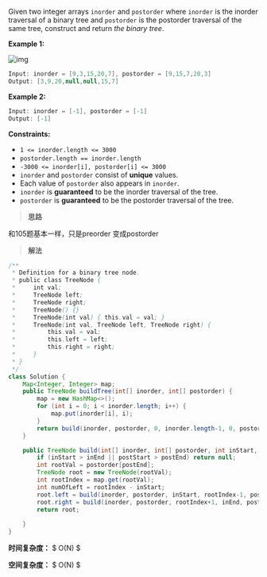 Given two integer arrays `inorder` and `postorder` where `inorder` is the inorder traversal of a binary tree and `postorder` is the postorder traversal of the same tree, construct and return *the binary tree*.

 

**Example 1:**

![img](https://assets.leetcode.com/uploads/2021/02/19/tree.jpg)

```java
Input: inorder = [9,3,15,20,7], postorder = [9,15,7,20,3]
Output: [3,9,20,null,null,15,7]
```

**Example 2:**

```java
Input: inorder = [-1], postorder = [-1]
Output: [-1]
```

 

**Constraints:**

- `1 <= inorder.length <= 3000`
- `postorder.length == inorder.length`
- `-3000 <= inorder[i], postorder[i] <= 3000`
- `inorder` and `postorder` consist of **unique** values.
- Each value of `postorder` also appears in `inorder`.
- `inorder` is **guaranteed** to be the inorder traversal of the tree.
- `postorder` is **guaranteed** to be the postorder traversal of the tree.



> **思路**

和105题基本一样，只是preorder 变成postorder



> **解法**

```java
/**
 * Definition for a binary tree node.
 * public class TreeNode {
 *     int val;
 *     TreeNode left;
 *     TreeNode right;
 *     TreeNode() {}
 *     TreeNode(int val) { this.val = val; }
 *     TreeNode(int val, TreeNode left, TreeNode right) {
 *         this.val = val;
 *         this.left = left;
 *         this.right = right;
 *     }
 * }
 */
class Solution {
    Map<Integer, Integer> map;
    public TreeNode buildTree(int[] inorder, int[] postorder) {
        map = new HashMap<>();
        for (int i = 0; i < inorder.length; i++) {
            map.put(inorder[i], i);
        }
        return build(inorder, postorder, 0, inorder.length-1, 0, postorder.length-1);
    }

    public TreeNode build(int[] inorder, int[] postorder, int inStart, int inEnd, int postStart, int postEnd) {
        if (inStart > inEnd || postStart > postEnd) return null;
        int rootVal = postorder[postEnd];
        TreeNode root = new TreeNode(rootVal);
        int rootIndex = map.get(rootVal);
        int numOfLeft = rootIndex - inStart;
        root.left = build(inorder, postorder, inStart, rootIndex-1, postStart, postStart+numOfLeft-1);
        root.right = build(inorder, postorder, rootIndex+1, inEnd, postStart+numOfLeft, postEnd-1);
        return root;
        
    }
}
```

**时间复杂度：** $ O(N) $

**空间复杂度：** $ O(N) $